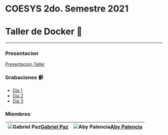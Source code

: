 # COESYS 2do. Semestre 2021
# Taller de Docker  :whale:
___
### Presentacion
[Presentacion Taller](https://www.canva.com/design/DAEnILP0t_c/gYzT--MDGA-7ZYpAN0FjJQ/view?utm_content=DAEnILP0t_c&utm_campaign=designshare&utm_medium=link&utm_source=sharebutton)

### Grabaciones :video_camera:
* [Dia 1]()
* [Dia 2]()
* [Dia 3]()

### Miembros
|![Gabriel Paz](https://avatars.githubusercontent.com/u/39929915?v=4)[Gabriel Paz](https://github.com/GabrielPaz10) | ![Aby Palencia](https://avatars.githubusercontent.com/u/22016335?v=4)[Aby Palencia](https://github.com/AbyPalencia)| 
|---|---|

